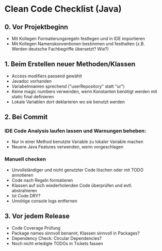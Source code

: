 # Clean Code Checklist (Java)

## 0. Vor Projektbeginn
- Mit Kollegen Formatierungsregeln festlegen und in IDE importieren
- Mit Kollegen Namenskonventionen bestimmen und festhalten (z.B. Werden deutsche Fachbegriffe übersetzt? Wie?)

## 1. Beim Erstellen neuer Methoden/Klassen
- Access modifiers passend gewählt
- Javadoc vorhanden
- Variabelnnamen sprechend ("userRepository" statt "ur")
- Keine magic numbers verwenden, wenn Konstanten benötigt werden mit static final definieren
- Lokale Variablen dort deklarieren wo sie benutzt werden

## 2. Bei Commit
### IDE Code Analysis laufen lassen und Warnungen beheben:
- Nur in einer Method benutzte Variable zu lokaler Variable machen
- Neuere Java Features verwenden, wenn vorgeschlagen


### Manuell checken
- Unvollständiger und nicht genutzter Code löschen oder mit TODO annotieren
- Code nach Regeln formatieren 
- Klassen auf sich wiederholenden Code überprüfen und evtl. abstrahieren 
- Ist Code DRY?
- Unnötige console logs entfernen


## 3. Vor jedem Release
- Code Coverage Prüfung
- Package names sinnvoll benannt, Klassen sinnvoll in Packages?
- Dependency Check: Circular Dependencies? 
- Noch nicht erledigte TODOs in Tickets fassen


